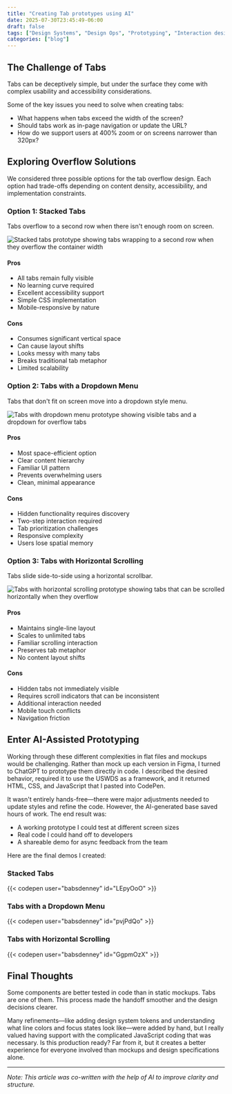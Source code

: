 ```yaml
---
title: "Creating Tab prototypes using AI"
date: 2025-07-30T23:45:49-06:00
draft: false
tags: ["Design Systems", "Design Ops", "Prototyping", "Interaction design"]
categories: ["blog"]
---
```


## The Challenge of Tabs

Tabs can be deceptively simple, but under the surface they come with complex usability and accessibility considerations.

Some of the key issues you need to solve when creating tabs:
- What happens when tabs exceed the width of the screen?
- Should tabs work as in-page navigation or update the URL?
- How do we support users at 400% zoom or on screens narrower than 320px?

## Exploring Overflow Solutions

We considered three possible options for the tab overflow design. Each option had trade-offs depending on content density, accessibility, and implementation constraints.

### Option 1: Stacked Tabs

Tabs overflow to a second row when there isn't enough room on screen.

![Stacked tabs prototype showing tabs wrapping to a second row when they overflow the container width](/posts/ai-assisted-prototyping-tab-components-design-systems/stacked-tabs.png)

#### Pros

- All tabs remain fully visible
- No learning curve required
- Excellent accessibility support
- Simple CSS implementation
- Mobile-responsive by nature

#### Cons

- Consumes significant vertical space
- Can cause layout shifts
- Looks messy with many tabs
- Breaks traditional tab metaphor
- Limited scalability

### Option 2: Tabs with a Dropdown Menu

Tabs that don't fit on screen move into a dropdown style menu.

![Tabs with dropdown menu prototype showing visible tabs and a dropdown for overflow tabs](/posts/ai-assisted-prototyping-tab-components-design-systems/tabs-with-dropdown.png)

#### Pros

- Most space-efficient option
- Clear content hierarchy
- Familiar UI pattern
- Prevents overwhelming users
- Clean, minimal appearance

#### Cons

- Hidden functionality requires discovery
- Two-step interaction required
- Tab prioritization challenges
- Responsive complexity
- Users lose spatial memory

### Option 3: Tabs with Horizontal Scrolling

Tabs slide side-to-side using a horizontal scrollbar.

![Tabs with horizontal scrolling prototype showing tabs that can be scrolled horizontally when they overflow](/posts/ai-assisted-prototyping-tab-components-design-systems/tabs-with-horizontal-overflow.png)

#### Pros

- Maintains single-line layout
- Scales to unlimited tabs
- Familiar scrolling interaction
- Preserves tab metaphor
- No content layout shifts

#### Cons

- Hidden tabs not immediately visible
- Requires scroll indicators that can be inconsistent
- Additional interaction needed
- Mobile touch conflicts
- Navigation friction

## Enter AI-Assisted Prototyping

Working through these different complexities in flat files and mockups would be challenging. Rather than mock up each version in Figma, I turned to ChatGPT to prototype them directly in code. I described the desired behavior, required it to use the USWDS as a framework, and it returned HTML, CSS, and JavaScript that I pasted into CodePen.

It wasn't entirely hands-free—there were major adjustments needed to update styles and refine the code. However, the AI-generated base saved hours of work. The end result was:
- A working prototype I could test at different screen sizes
- Real code I could hand off to developers
- A shareable demo for async feedback from the team

Here are the final demos I created: 

### Stacked Tabs

{{< codepen user="babsdenney" id="LEpyOoO" >}}

### Tabs with a Dropdown Menu

 {{< codepen user="babsdenney" id="pvjPdQo" >}}

### Tabs with Horizontal Scrolling

{{< codepen user="babsdenney" id="GgpmOzX" >}}

## Final Thoughts

Some components are better tested in code than in static mockups. Tabs are one of them. This process made the handoff smoother and the design decisions clearer.

Many refinements—like adding design system tokens and understanding what line colors and focus states look like—were added by hand, but I really valued having support with the complicated JavaScript coding that was necessary. Is this production ready? Far from it, but it creates a better experience for everyone involved than mockups and design specifications alone. 

---

*Note: This article was co-written with the help of AI to improve clarity and structure.*
